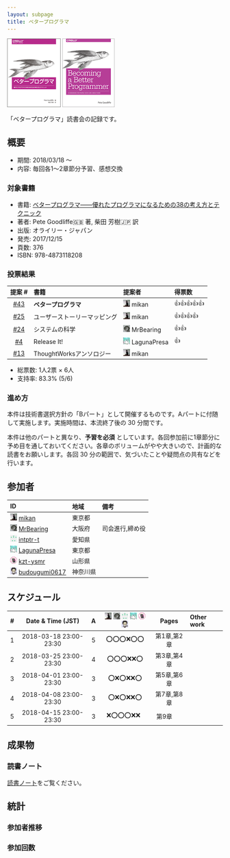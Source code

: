 ```yaml
---
layout: subpage
title: ベタープログラマ
---
```


[![ベタープログラマ](/images/cover-betterprog.png)](https://www.oreilly.co.jp/books/9784873118208/)
[![Becoming a Better Programmer](/images/cover-betterprog-en.png)](http://shop.oreilly.com/product/0636920033929.do)

「ベタープログラマ」読書会の記録です。

## 概要

* 期間: 2018/03/18 ～
* 内容: 毎回各1〜2章節分予習、感想交換

### 対象書籍

* 書籍: [ベタープログラマ――優れたプログラマになるための38の考え方とテクニック](https://www.oreilly.co.jp/books/9784873118208/)
* 著者: Pete Goodliffe:gb: 著, 柴田 芳樹:jp: 訳
* 出版: オライリー・ジャパン
* 発売: 2017/12/15
* 頁数: 376
* ISBN: 978-4873118208

### 投票結果

| 提案 #                                                  | 書籍                            | 提案者                                            | 得票数    |
|:-------------------------------------------------------:|:--------------------------------|:--------------------------------------------------|:---------|
| [#43](https://github.com/aosn/aosn.github.io/issues/43) | **ベタープログラマ**   | ![](/images/users/mikan_16.png) mikan  |:+1::+1::+1::+1::+1:|
| [#25](https://github.com/aosn/aosn.github.io/issues/25) | ユーザーストーリーマッピング   | ![](/images/users/mikan_16.png) mikan  |:+1::+1::+1::+1:|
| [#24](https://github.com/aosn/aosn.github.io/issues/24) | システムの科学                      | ![](/images/users/MrBearing_16.png) MrBearing     |:+1::+1:|
| [#4](https://github.com/aosn/aosn.github.io/issues/4)   | Release It!                      | ![](/images/users/LagunaPresa_16.png) LagunaPresa |:+1:|
| [#13](https://github.com/aosn/aosn.github.io/issues/13) | ThoughtWorksアンソロジー            | ![](/images/users/mikan_16.png) mikan             ||

* 総票数: 1人2票 × 6人
* 支持率: 83.3% (5/6)

### 進め方

本件は技術書選択方針の「Bパート」として開催するものです。Aパートに付随して実施します。実施時間は、本流終了後の 30 分間です。

本件は他のパートと異なり、**予習を必須** としています。各回参加前に1章節分に予め目を通しておいてください。各章のボリュームがやや大きいので、計画的な読書をお願いします。各回 30 分の範囲で、気づいたことや疑問点の共有などを行います。

## 参加者

| ID                                                                                        | 地域     | 備考      |
|:------------------------------------------------------------------------------------------|:---------|:----------|
| ![](/images/users/mikan_16.png) [mikan](https://github.com/mikan)                         | 東京都   |            |
| ![](/images/users/MrBearing_16.png) [MrBearing](https://github.com/MrBearing)             | 大阪府   | 司会進行,締め役 |
| ![](/images/users/intptr-t_16.png) [intptr-t](https://github.com/intptr-t)                | 愛知県   | 　         |
| ![](/images/users/LagunaPresa_16.png) [LagunaPresa](https://github.com/LagunaPresa)       | 東京都   |            |
| ![](/images/users/kzt-ysmr_16.png) [kzt-ysmr](https://github.com/kzt-ysmr)                | 山形県   | 　         |
| ![](/images/users/budougumi0617_16.png) [budougumi0617](https://github.com/budougumi0617) | 神奈川県 |            |

## スケジュール

| # | Date & Time (JST) | A | ![](/images/users/mikan_16.png) ![](/images/users/MrBearing_16.png) ![](/images/users/intptr-t_16.png) ![](/images/users/LagunaPresa_16.png) ![](/images/users/kzt-ysmr_16.png) ![](/images/users/budougumi0617_16.png) | Pages | Other work |
|---:|:----------------------:|:-:|:---------------------:|:-----------------:|:-----------------------|
|  1 | 2018-03-18 23:00-23:30 | 5 | :o::o::o::x::o::o:    | 第1章,第2章        |                        |
|  2 | 2018-03-25 23:00-23:30 | 4 | :o::o::o::x::x::o:    | 第3章,第4章        |                        |
|  3 | 2018-04-01 23:00-23:30 | 3 | :o::x::o::x::x::o:    | 第5章,第6章        |                        |
|  4 | 2018-04-08 23:00-23:30 | 3 | :o::x::o::x::x::o:    | 第7章,第8章        |                        |
|  5 | 2018-04-15 23:00-23:30 | 3 | :x::o::o::o::x::x:    | 第9章        |                        |

## 成果物

### 読書ノート

[読書ノート](/note/14-betterprog)をご覧ください。

## 統計

### 参加者推移

<canvas id="timesChart" width="400" height="200"></canvas>

### 参加回数

<canvas id="attendeesChart" width="400" height="200"></canvas>

<script>
handleEntryCharts("14-betterprog");
</script>
